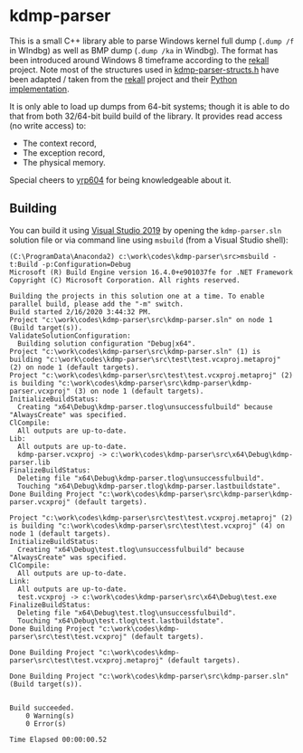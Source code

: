 # kdmp-parser

This is a small C++ library able to parse Windows kernel full dump (`.dump /f` in WIndbg) as well as BMP dump (`.dump /ka` in Windbg). The format has been introduced around Windows 8 timeframe according to the [rekall](https://github.com/google/rekall) project. Note most of the structures used in [kdmp-parser-structs.h]() have been adapted / taken from the [rekall](https://github.com/google/rekall) project and their [Python implementation](https://github.com/google/rekall/blob/master/rekall-core/rekall/plugins/overlays/windows/crashdump.py). 

It is only able to load up dumps from 64-bit systems; though it is able to do that from both 32/64-bit build build of the library. It provides read access (no write access) to:

- The context record,
- The exception record,
- The physical memory.

Special cheers to [yrp604](https://github.com/yrp604) for being knowledgeable about it.

## Building

You can build it using [Visual Studio 2019](https://visualstudio.microsoft.com/downloads/) by opening the `kdmp-parser.sln` solution file or via command line using `msbuild` (from a Visual Studio shell):

```text
(C:\ProgramData\Anaconda2) c:\work\codes\kdmp-parser\src>msbuild -t:Build -p:Configuration=Debug
Microsoft (R) Build Engine version 16.4.0+e901037fe for .NET Framework
Copyright (C) Microsoft Corporation. All rights reserved.

Building the projects in this solution one at a time. To enable parallel build, please add the "-m" switch.
Build started 2/16/2020 3:44:32 PM.
Project "c:\work\codes\kdmp-parser\src\kdmp-parser.sln" on node 1 (Build target(s)).
ValidateSolutionConfiguration:
  Building solution configuration "Debug|x64".
Project "c:\work\codes\kdmp-parser\src\kdmp-parser.sln" (1) is building "c:\work\codes\kdmp-parser\src\test\test.vcxproj.metaproj" (2) on node 1 (default targets).
Project "c:\work\codes\kdmp-parser\src\test\test.vcxproj.metaproj" (2) is building "c:\work\codes\kdmp-parser\src\kdmp-parser\kdmp-parser.vcxproj" (3) on node 1 (default targets).
InitializeBuildStatus:
  Creating "x64\Debug\kdmp-parser.tlog\unsuccessfulbuild" because "AlwaysCreate" was specified.
ClCompile:
  All outputs are up-to-date.
Lib:
  All outputs are up-to-date.
  kdmp-parser.vcxproj -> c:\work\codes\kdmp-parser\src\x64\Debug\kdmp-parser.lib
FinalizeBuildStatus:
  Deleting file "x64\Debug\kdmp-parser.tlog\unsuccessfulbuild".
  Touching "x64\Debug\kdmp-parser.tlog\kdmp-parser.lastbuildstate".
Done Building Project "c:\work\codes\kdmp-parser\src\kdmp-parser\kdmp-parser.vcxproj" (default targets).

Project "c:\work\codes\kdmp-parser\src\test\test.vcxproj.metaproj" (2) is building "c:\work\codes\kdmp-parser\src\test\test.vcxproj" (4) on node 1 (default targets).
InitializeBuildStatus:
  Creating "x64\Debug\test.tlog\unsuccessfulbuild" because "AlwaysCreate" was specified.
ClCompile:
  All outputs are up-to-date.
Link:
  All outputs are up-to-date.
  test.vcxproj -> c:\work\codes\kdmp-parser\src\x64\Debug\test.exe
FinalizeBuildStatus:
  Deleting file "x64\Debug\test.tlog\unsuccessfulbuild".
  Touching "x64\Debug\test.tlog\test.lastbuildstate".
Done Building Project "c:\work\codes\kdmp-parser\src\test\test.vcxproj" (default targets).

Done Building Project "c:\work\codes\kdmp-parser\src\test\test.vcxproj.metaproj" (default targets).

Done Building Project "c:\work\codes\kdmp-parser\src\kdmp-parser.sln" (Build target(s)).


Build succeeded.
    0 Warning(s)
    0 Error(s)

Time Elapsed 00:00:00.52
```